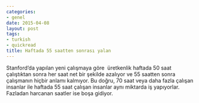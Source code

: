```yaml
---
categories:
- genel
date: 2015-04-08
layout: post
tags:
- turkish
- quickread
title: Haftada 55 saatten sonrası yalan
---
```


Stanford’da yapılan yeni çalışmaya göre  üretkenlik haftada 50 saat çalıştıktan sonra her saat net bir şekilde azalıyor ve 55 saatten sonra çalışmanın hiçbir anlamı kalmıyor. Bu doğru, 70 saat veya daha fazla çalışan insanlar ile haftada 55 saat çalışan insanlar aynı miktarda iş yapıyorlar. Fazladan harcanan saatler ise boşa gidiyor.
